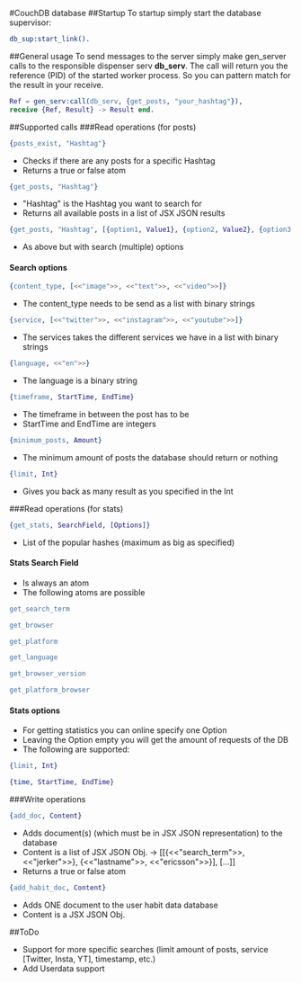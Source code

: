 #CouchDB database
##Startup
To startup simply start the database supervisor:
```erlang
db_sup:start_link().
```

##General usage
To send messages to the server simply make gen_server calls to the responsible dispenser serv <b>db_serv</b>.
The call will return you the reference (PID) of the started worker process.
So you can pattern match for the result in your receive.
```erlang
Ref = gen_serv:call(db_serv, {get_posts, "your_hashtag"}),
receive {Ref, Result} -> Result end.
```

##Supported calls
###Read operations (for posts)
```erlang
{posts_exist, "Hashtag"}
```
* Checks if there are any posts for a specific Hashtag
* Returns a true or false atom

```erlang
{get_posts, "Hashtag"}
```
* "Hashtag" is the Hashtag you want to search for
* Returns all available posts in a list of JSX JSON results

```erlang
{get_posts, "Hashtag", [{option1, Value1}, {option2, Value2}, {option3, Value3}, {optionN, ValueN}]}
```
* As above but with search (multiple) options

#### Search options
```erlang
{content_type, [<<"image">>, <<"text">>, <<"video">>]}
```
* The content_type needs to be send as a list with binary strings

```erlang
{service, [<<"twitter">>, <<"instagram">>, <<"youtube">>]}
```
* The services takes the different services we have in a list with binary strings

```erlang
{language, <<"en">>}
```
* The language is a binary string

```erlang
{timeframe, StartTime, EndTime}
```
* The timeframe in between the post has to be
* StartTime and EndTime are integers

```erlang
{minimum_posts, Amount}
```
* The minimum amount of posts the database should return or nothing

```erlang
{limit, Int}
```
* Gives you back as many result as you specified in the Int

###Read operations (for stats)
```erlang
{get_stats, SearchField, [Options]}
```
* List of the popular hashes (maximum as big as specified)

#### Stats Search Field
* Is always an atom
* The following atoms are possible

```erlang 
get_search_term
```

```erlang
get_browser
```

```erlang
get_platform
```

```erlang
get_language
```

```erlang
get_browser_version
```
```erlang
get_platform_browser
```

#### Stats options
* For getting statistics you can online specify one Option
* Leaving the Option empty you will get the amount of requests of the DB
* The following are supported:

```erlang
{limit, Int}
```

```erlang
{time, StartTime, EndTime}
```

###Write operations
```erlang
{add_doc, Content}
```
* Adds document(s) (which must be in JSX JSON representation) to the database
* Content is a list of JSX JSON Obj. -> [[{<<"search_term">>, <<"jerker">>}, {<<"lastname">>, <<"ericsson">>}], [...]]
* Returns a true or false atom

```erlang
{add_habit_doc, Content}
```
* Adds ONE document to the user habit data database
* Content is a JSX JSON Obj.

##ToDo
* Support for more specific searches (limit amount of posts, service [Twitter, Insta, YT], timestamp, etc.)
* Add Userdata support
